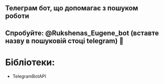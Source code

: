 ## Телеграм бот, що допомагає з пошуком роботи
## Спробуйте: @Rukshenas_Eugene_bot (вставте назву в пошуковій стоці telegram)  🙂


# Бібліотеки:
- TelegramBotAPI
